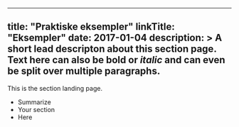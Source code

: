 
---
title: "Praktiske eksempler"
linkTitle: "Eksempler"
date: 2017-01-04
description: >
  A short lead descripton about this section page. Text here can also be **bold** or _italic_ and can even be split over multiple paragraphs.
---

This is the section landing page.

* Summarize
* Your section
* Here

